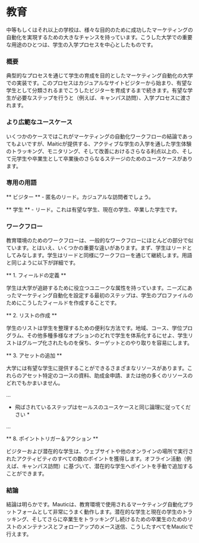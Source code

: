 # 教育

中等もしくはそれ以上の学校は、様々な目的のために成功したマーケティングの自動化を実現するための大きなチャンスを持っています。こうした大学での重要な用途のひとつは、学生の入学プロセスを中心としたものです。

### 概要

典型的なプロセスを通じて学生の育成を目的としたマーケティング自動化の大学での実装です。このプロセスはカジュアルなサイトビジターから始まり、有望な学生として分類されるまでこうしたビジターを育成するまで続きます。有望な学生が必要なステップを行うと（例えば、キャンパス訪問）、入学プロセスに渡されます。

### より広範なユースケース

いくつかのケースではこれがマーケティングの自動化ワークフローの結論であってもよいですが、Maiticが提供する、アクティブな学生の入学を通した学生体験のトラッキング、モニタリング、そして改善におけるさらなる利点以上の、そして元学生や卒業生として卒業後のさらなるステージのためのユースケースがあります。

### 専用の用語

** ビジター ** - 匿名のリード。カジュアルな訪問者でしょう。

** 学生 ** - リード。これは有望な学生、現在の学生、卒業した学生です。


### ワークフロー
教育環境のためのワークフローは、一般的なワークフローにほとんどの部分で似ています。とはいえ、いくつかの重要な違いがあります。まず、学生はリードとしてみなします。学生はリードと同様にワークフローを通じて継続します。用語と同じように以下が詳細です。

** 1. フィールドの定義 **

学生は大学が追跡するために役立つユニークな属性を持っています。ニーズにあったマーケティング自動化を設定する最初のステップは、学生のプロファイルのためにこうしたフィールドを作成することです。

** 2. リストの作成 **

学生のリストは学生を整理するための便利な方法です。地域、コース、学位プログラム、その他多種多様なオプションのどれで学生を体系化するにせよ、学生リストはグループ化されたものを保ち、ターゲットとのやり取りを容易にします。

** 3. アセットの追加 **

大学には有望な学生に提供することができるさまざまなリソースがあります。これらのアセット特定のコースの資料、助成金申請、または他の多くのリソースのどれでもかまいません。

...

* 飛ばされているステップはセールスのユースケースと同じ論理に従ってください *

...

** 8. ポイントトリガー＆アクション **

ビジターおよび潜在的な学生は、ウェブサイトや他のオンラインの場所で実行されたアクティビティのすべての数のポイントを獲得します。オフライン活動（例えば、キャンパス訪問）に基づいて、潜在的な学生へポイントを手動で追加することができます。

### 結論

結論は明らかです。Mauticは、教育環境で使用されるマーケティング自動化プラットフォームとして非常にうまく動作します。潜在的な学生と現在の学生のトラッキング、そしてさらに卒業生をトラッキングし続けるための卒業生のためのリストのメンテナンスとフォローアップのメース送信、こうしたすべてをMauticで行えます。
